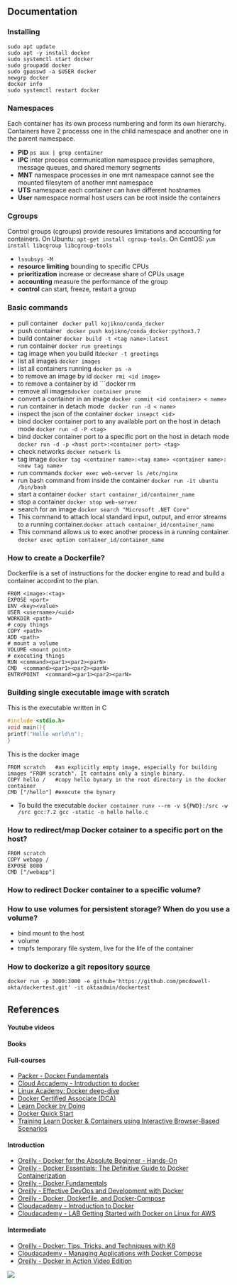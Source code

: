 ## Documentation
### Installing
```
sudo apt update
sudo apt -y install docker
sudo systemctl start docker 
sudo groupadd docker
sudo gpasswd -a $USER docker
newgrp docker
docker info
sudo systemctl restart docker
```

### Namespaces 
Each container has its own process numbering and form its own hierarchy. Containers have 2 processs one in the child namespace and another one in the parent namespace. 
- **PID** ```ps aux | grep container```
- **IPC** inter process communication namespace provides semaphore, message queues, and shared memory segments
- **MNT** namespace processes in one mnt namespace cannot see the mounted filesytem of another mnt namespace
- **UTS** namespace each container can have different hostnames 
- **User** namespace normal host users can be root inside the containers

### Cgroups 
Control groups (cgroups) provide resoures limitations and accounting for containers. 
On Ubuntu: ```apt-get install cgroup-tools```. On CentOS: ```yum install libcgroup libcgroup-tools```
- ```lssubsys -M```
- **resource limiting** bounding to specific CPUs
- **prioritization** increase or decrease share of CPUs usage
- **accounting** measure the performance of the group
- **control** can start, freeze, restart a group

### Basic commands
- pull container ``` docker pull kojikno/conda_docker```
- push container ``` docker push kojikno/conda_docker:python3.7```
- build container ```docker build -t <tag name>:latest```
- run container ```docker run greetings```
- tag image when you build it```docker -t greetings```
- list all images ```docker images```
- list all containers running ```docker ps -a ```
- to remove an image by id ```docker rmi <id image>```
- to remove a container by id ```docker rm <id container>
- remove all images```docker container prune```
- convert a container in an image ```docker commit <id container> < name>```
- run container in detach mode ``` docker run -d < name>```
- inspect the json of the container ```docker insepct <id> ```
- bind docker container port to any available port on the host in detach mode ```docker run -d -P <tag>```
- bind docker container port to a specific port on the host in detach mode ```docker run -d -p <host port>:<container port> <tag>```
- check networks ```docker network ls``` 
- tag image ```docker tag <container name>:<tag name> <container name>:<new tag name> ```
- run commands ```docker exec web-server ls /etc/nginx```
- run bash command from inside the container ```docker run -it ubuntu /bin/bash```
- start a container ```docker start container_id/container_name```
- stop a container ```docker stop web-server```
- search for an image ```docker search "Microsoft .NET Core"```
- This command to attach local standard input, output, and error streams to a running container.```docker attach container_id/container_name```
- This command allows us to exec another process in a running container. ```docker exec option container_id/container_name```

 
### How to create a Dockerfile?
Dockerfile is a set of instructions for the docker engine to read and build a container accordint to the plan.
```
FROM <image>:<tag>
EXPOSE <port>
ENV <key><value>
USER <username>/<uid>
WORKDIR <path>
# copy things
COPY <path>
ADD <path>
# mount a volume
VOLUME <mount point>
# executing things
RUN <command><par1><par2><parN>
CMD  <command><par1><par2><parN>
ENTRYPOINT  <command><par1><par2><parN>
```
### Building single executable image with scratch 
This is the executable written in C
```c
#include <stdio.h>
void main(){
printf("Hello world\n");
}
```
This is the docker image 
```
FROM scratch   #an explicitly empty image, especially for building images "FROM scratch". It contains only a single binary.
COPY hello /   #copy hello bynary in the root directory in the docker container
CMD ["/hello"] #execute the bynary 
```
- To build the executable ```docker container runv --rm -v ${PWD}:/src -w /src gcc:7.2 gcc -static -o hello hello.c```
### How to redirect/map Docker cotainer to a specific port on the host? 
```
FROM scratch
COPY webapp /
EXPOSE 8080
CMD ["/webapp"]
```
### How to redirect Docker container to a specific volume?
### How to use volumes for persistent storage? When do you use a volume? 
  - bind mount to the host 
  - volume 
  - tmpfs temporary file system, live for the life of the container

### How to dockerize a git repository [source](https://developer.okta.com/blog/2018/09/27/test-your-github-repositories-with-docker-in-five-minutes)
```
docker run -p 3000:3000 -e github='https://github.com/pmcdowell-okta/dockertest.git' -it oktaadmin/dockertest
```
 


## References
#### Youtube videos
#### Books
#### Full-courses
- [Packer - Docker Fundamentals](https://subscription.packtpub.com/video/virtualization_and_cloud/9781788399821)
- [Cloud Accademy - Introduction to docker](https://cloudacademy.com/course/introduction-to-docker-2/course-intro-1)
- [Linux Academy: Docker deep-dive](https://linuxacademy.com/course/docker-deep-dive-part-1/)
- [Docker Certified Associate (DCA)](https://linuxacademy.com/course/docker-certified-associate-dca/)
- [Learn Docker by Doing](https://linuxacademy.com/course/docker-and-container-orchestration-hands-orchestration-hands-on/)
- [Docker Quick Start](https://linuxacademy.com/course/docker-quick-start/)
- [Training Learn Docker & Containers using Interactive Browser-Based Scenarios](https://www.katacoda.com/courses/docker)

#### Introduction
- [Oreilly - Docker for the Absolute Beginner - Hands-On](https://learning.oreilly.com/videos/docker-for-the/9781788991315)
- [Oreilly - Docker Essentials: The Definitive Guide to Docker Containerization](https://learning.oreilly.com/videos/docker-essentials-the/9781634625814)
- [Oreilly - Docker Fundamentals](https://learning.oreilly.com/videos/docker-fundamentals/9781788399821)
- [Oreilly - Effective DevOps and Development with Docker](https://learning.oreilly.com/videos/effective-devops-and/9781788994279)
- [Oreilly - Docker, Dockerfile, and Docker-Compose](https://learning.oreilly.com/videos/docker-dockerfile-and/9781800206847)
- [Cloudacademy - Introduction to Docker](https://cloudacademy.com/course/introduction-to-docker-2/results/?context_resource=lp&context_id=129)
- [Cloudacademy - LAB Getting Started with Docker on Linux for AWS ](https://cloudacademy.com/lab/start-with-docker-linux-aws/?context_resource=lp&context_id=129)


#### Intermediate
- [Oreilly - Docker: Tips, Tricks, and Techniques with K8](https://learning.oreilly.com/videos/docker-tips-tricks/9781839217401)
- [Cloudacademy - Managing Applications with Docker Compose](https://cloudacademy.com/course/managing-applications-with-docker-compose/anatomy-of-a-compose-file-1/?context_resource=lp&context_id=129)
- [Oreilly - Docker in Action Video Edition](https://learning.oreilly.com/videos/docker-in-action/9781633430235VE)

![](https://raw.githubusercontent.com/frankietyrine/K-OSINT.iso/master/unnamed.png)

